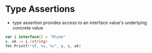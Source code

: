 # Type Assertions

- type assertion provides access to an interface value's underlying concrete value

```go
var i interface{} = "Rhyme"
s, ok := i.(string)
fmt.Printf("%T, %v, %v", s, s, ok)
```
